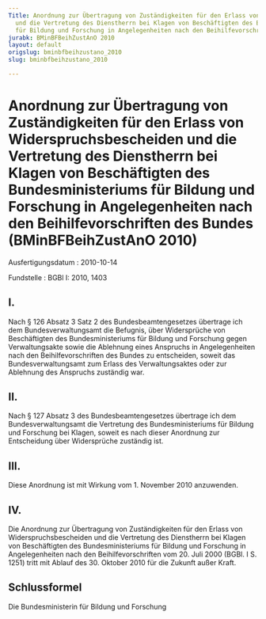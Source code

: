 ```yaml
---
Title: Anordnung zur Übertragung von Zuständigkeiten für den Erlass von Widerspruchsbescheiden
  und die Vertretung des Dienstherrn bei Klagen von Beschäftigten des Bundesministeriums
  für Bildung und Forschung in Angelegenheiten nach den Beihilfevorschriften des Bundes
jurabk: BMinBFBeihZustAnO 2010
layout: default
origslug: bminbfbeihzustano_2010
slug: bminbfbeihzustano_2010

---
```


# Anordnung zur Übertragung von Zuständigkeiten für den Erlass von Widerspruchsbescheiden und die Vertretung des Dienstherrn bei Klagen von Beschäftigten des Bundesministeriums für Bildung und Forschung in Angelegenheiten nach den Beihilfevorschriften des Bundes (BMinBFBeihZustAnO 2010)

Ausfertigungsdatum
:   2010-10-14

Fundstelle
:   BGBl I: 2010, 1403

## I.

Nach § 126 Absatz 3 Satz 2 des Bundesbeamtengesetzes übertrage ich dem
Bundesverwaltungsamt die Befugnis, über Widersprüche von Beschäftigten
des Bundesministeriums für Bildung und Forschung gegen Verwaltungsakte
sowie die Ablehnung eines Anspruchs in Angelegenheiten nach den
Beihilfevorschriften des Bundes zu entscheiden, soweit das
Bundesverwaltungsamt zum Erlass des Verwaltungsaktes oder zur
Ablehnung des Anspruchs zuständig war.

## II.

Nach § 127 Absatz 3 des Bundesbeamtengesetzes übertrage ich dem
Bundesverwaltungsamt die Vertretung des Bundesministeriums für Bildung
und Forschung bei Klagen, soweit es nach dieser Anordnung zur
Entscheidung über Widersprüche zuständig ist.

## III.

Diese Anordnung ist mit Wirkung vom 1. November 2010 anzuwenden.

## IV.

Die Anordnung zur Übertragung von Zuständigkeiten für den Erlass von
Widerspruchsbescheiden und die Vertretung des Dienstherrn bei Klagen
von Beschäftigten des Bundesministeriums für Bildung und Forschung in
Angelegenheiten nach den Beihilfevorschriften vom 20. Juli 2000 (BGBl.
I S. 1251) tritt mit Ablauf des 30. Oktober 2010 für die Zukunft außer
Kraft.

## Schlussformel

Die Bundesministerin für Bildung und Forschung

